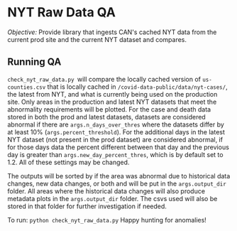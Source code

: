 # NYT Raw Data QA

*Objective:* Provide library that ingests CAN's cached NYT data from the current prod site and the current NYT dataset and compares.

## Running QA
`check_nyt_raw_data.py `will compare the locally cached version of `us-counties.csv` that is locally cached in `/covid-data-public/data/nyt-cases/`, the latest from NYT, and what is currently being used on the production site. Only areas in the production and latest NYT datasets that meet the abnormality requirements will be plotted. For the case and death data stored in both the prod and latest datasets, datasets are considered abnormal if there are `args.n_days_over_thres` where the datasets differ by at least 10% (`args.percent_threshold`). For the additional days in the latest NYT dataset (not present in the prod dataset) are considered abnormal, if for those days data the percent different between that day and the previous day is greater than `args.new_day_percent_thres`, which is by default set to 1.2. All of these settings may be changed.

The outputs will be sorted by if the area was abnormal due to historical data changes, new data changes, or both and will be put in the `args.output_dir` folder. All areas where the historical data changes will also produce metadata plots in the `args.output_dir` folder. The csvs used will also be stored in that folder for further investigation if needed.  

To run:
`python check_nyt_raw_data.py`
Happy hunting for anomalies!

